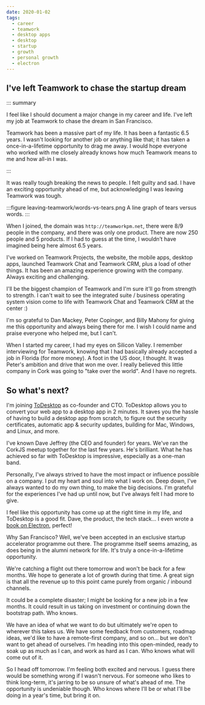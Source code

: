 ```yaml
---
date: 2020-01-02
tags:
  - career
  - teamwork
  - desktop apps
  - desktop
  - startup
  - growth
  - personal growth
  - electron
---
```


## I've left Teamwork to chase the startup dream

::: summary

I feel like I should document a major change in my career and life. I've left my job at Teamwork to chase the dream in San Francisco. 

Teamwork has been a massive part of my life. It has been a fantastic 6.5 years. I wasn't looking for another job or anything like that; it has taken a once-in-a-lifetime opportunity to drag me away. I would hope everyone who worked with me closely already knows how much Teamwork means to me and how all-in I was.

:::

It was really tough breaking the news to people. I felt guilty and sad. I have an exciting opportunity ahead of me, but acknowledging I was leaving Teamwork was tough.

:::figure leaving-teamwork/words-vs-tears.png A line graph of tears versus words.
:::

When I joined, the domain was `http://teamworkpm.net`, there were 8/9 people in the company, and there was only one product. There are now 250 people and 5 products. If I had to guess at the time, I wouldn’t have imagined being here almost 6.5 years.

I've worked on Teamwork Projects, the website, the mobile apps, desktop apps, launched Teamwork Chat and Teamwork CRM, plus a load of other things. It has been an amazing experience growing with the company. Always exciting and challenging.

I'll be the biggest champion of Teamwork and I'm sure it'll go from strength to strength. I can't wait to see the integrated suite / business operating system vision come to life with Teamwork Chat and Teamwork CRM at the center :)

I'm so grateful to Dan Mackey, Peter Copinger, and Billy Mahony for giving me this opportunity and always being there for me. I wish I could name and praise everyone who helped me, but I can't.

When I started my career, I had my eyes on Silicon Valley. I remember interviewing for Teamwork, knowing that I had basically already accepted a job in Florida (for more money). A foot in the US door, I thought. It was Peter's ambition and drive that won me over. I really believed this little company in Cork was going to "take over the world". And I have no regrets.

## So what's next?

I'm joining [ToDesktop](https://todesktop.com) as co-founder and CTO. ToDesktop allows you  to convert your web app to a desktop app in 2 minutes. It saves you the hassle of having to build a desktop app from scratch, to figure out the security certificates, automatic app & security updates, building for Mac, Windows, and Linux, and more.

I've known Dave Jeffrey (the CEO and founder) for years. We've ran the CorkJS meetup together for the last few years. He's brilliant. What he has achieved so far with ToDesktop is impressive, especially as a one-man band.

Personally, I've always strived to have the most impact or influence possible on a company. I put my heart and soul into what I work on. Deep down, I've always wanted to do my own thing, to make the big decisions. I'm grateful for the experiences I've had up until now, but I've always felt I had more to give.

I feel like this opportunity has come up at the right time in my life, and ToDesktop is a good fit. Dave, the product, the tech stack... I even wrote a [book on Electron](http://shop.oreilly.com/product/9781939902344.do), perfect!

Why San Francisco?  Well, we've been accepted in an exclusive startup accelerator programme out there. The programme itself seems amazing, as does being in the alumni network for life. It's truly a once-in-a-lifetime opportunity.

We're catching a flight out there tomorrow and won't be back for a few months. We hope to generate a lot of growth during that time. A great sign is that all the revenue up to this point came purely from organic / inbound channels.

It could be a complete disaster; I might be looking for a new job in a few months. It could result in us taking on investment or continuing down the bootstrap path. Who knows.

We have an idea of what we want to do but ultimately we're open to wherever this takes us. We have some feedback from customers, roadmap ideas, we'd like to have a remote-first company, and so on... but we don't want to get ahead of ourselves. I'm heading into this open-minded, ready to soak up as much as I can, and work as hard as I can. Who knows what will come out of it.

So I head off tomorrow. I'm feeling both excited and nervous. I guess there would be something wrong if I wasn't nervous. For someone who likes to think long-term, it's jarring to be so unsure of what's ahead of me. The opportunity is undeniable though. Who knows where I'll be or what I'll be doing in a year's time, but bring it on.
